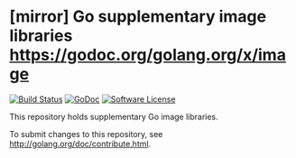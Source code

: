 # [mirror] Go supplementary image libraries https://godoc.org/golang.org/x/image

[![Build Status](https://travis-ci.org/mantyr/image.svg?branch=master)](https://travis-ci.org/mantyr/image) [![GoDoc](https://godoc.org/github.com/mantyr/image?status.png)](http://godoc.org/github.com/mantyr/image) [![Software License](https://img.shields.io/badge/license-AS%20IS,%20Google%20Golang-brightgreen.svg)](LICENSE.md)

This repository holds supplementary Go image libraries.

To submit changes to this repository, see http://golang.org/doc/contribute.html.
